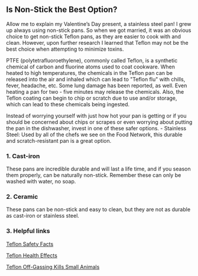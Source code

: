 ## Is Non-Stick the Best Option?

Allow me to explain my Valentine’s Day present, a stainless steel pan! I grew up always using non-stick pans. So when we got married, it was an obvious choice to get non-stick Teflon pans, as they are easier to cook with and clean. However, upon further research I learned that Teflon may not be the best choice when attempting to minimize toxins.

PTFE (polytetrafluoroethylene), commonly called Teflon, is a synthetic chemical of carbon and fluorine atoms used to coat cookware. When heated to high temperatures, the chemicals in the Teflon pan can be released into the air and inhaled which can lead to "Teflon flu" with chills, fever, headache, etc. Some lung damage has been reported, as well. Even heating a pan for two - five minutes may release the chemicals. Also, the Teflon coating can begin to chip or scratch due to use and/or storage, which can lead to these chemicals being ingested.

Instead of worrying yourself with just how hot your pan is getting or if you should be concerned about chips or scrapes or even worrying about putting the pan in the dishwasher, invest in one of these safer options. - Stainless Steel: Used by all of the chefs we see on the Food Network, this durable and scratch-resistant pan is a great option.

### 1. Cast-iron

These pans are incredible durable and will last a life time, and if you season them properly, can be naturally non-stick. Remember these can only be washed with water, no soap.

### 2. Ceramic

These pans can be non-stick and easy to clean, but they are not as durable as cast-iron or stainless steel.

### 3. Helpful links

[Teflon Safety Facts](https://www.goodhousekeeping.com/cooking-tools/cookware-reviews/a17426/nonstick-cookware-safety-facts/) 

[Teflon Health Effects](https://www.healthline.com/nutrition/nonstick-cookware-safety#section5)

[Teflon Off-Gassing Kills Small Animals](https://www.ewg.org/research/canaries-kitchen)


